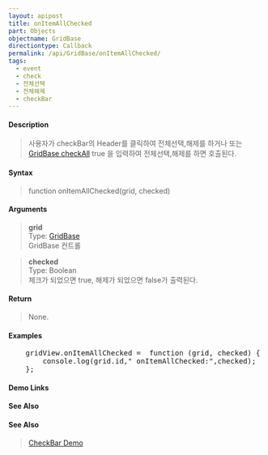```yaml
---
layout: apipost
title: onItemAllChecked
part: Objects
objectname: GridBase
directiontype: Callback
permalink: /api/GridBase/onItemAllChecked/
tags:
  - event
  - check
  - 전체선택
  - 전체해제
  - checkBar
---
```



#### Description

> 사용자가 checkBar의 Header를 클릭하여 전체선택,해제를 하거나 또는 [GridBase checkAll](/api/GridBase/checkAll/) true 을 입력하여 전체선택,해제를 하면 호출된다.  

#### Syntax

> function onItemAllChecked(grid, checked)  

#### Arguments

> **grid**  
> Type: [GridBase](/api/GridBase/)  
> GridBase 컨트롤  

> **checked**  
> Type: Boolean  
> 체크가 되었으면 true, 해제가 되었으면 false가 출력된다.  

#### Return

> None.

#### Examples 

<pre class="prettyprint">
    gridView.onItemAllChecked =  function (grid, checked) {
        console.log(grid.id," onItemAllChecked:",checked);
    };
</pre>

#### Demo Links
#### See Also

#### See Also
> [CheckBar Demo](http://demo.realgrid.com/Demo/CheckBar)